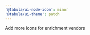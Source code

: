 ```yaml
---
'@tabula/ui-node-icon': minor
'@tabula/ui-theme': patch
---
```


Add more icons for enrichment vendors
